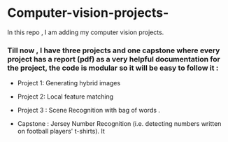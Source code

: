 # Computer-vision-projects-
In this repo , I am adding my computer vision projects.
###  Till now , I have three projects and one capstone where every project has a report (pdf) as a very helpful documentation for the project, the code is modular so it will be easy to follow it :

* Project 1: Generating hybrid images 
 
* Project 2: Local feature matching 

* Project 3 : Scene Recognition with bag of words .

* Capstone  : Jersey Number Recognition (i.e. detecting numbers written on football players' t-shirts). It 




